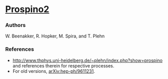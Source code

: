 [Prospino2](http://www.thphys.uni-heidelberg.de/~plehn/index.php?show=prospino)
=========

### Authors

   W. Beenakker, R. Hopker, M. Spira, and T. Plehn

### References
 * http://www.thphys.uni-heidelberg.de/~plehn/index.php?show=prospino and references therein for respective processes.
 * For old versions, [arXiv:hep-ph/9611231](http://arxiv.org/abs/hep-ph/9611232).

